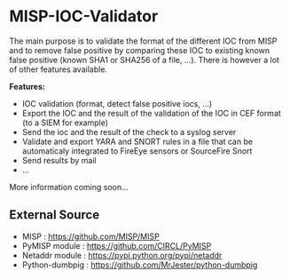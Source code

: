 # MISP-IOC-Validator

The main purpose is to validate the format of the different IOC from MISP and to remove false positive by comparing these IOC to existing known false positive (known SHA1 or SHA256 of a file, ...). There is however a lot of other features available.

**Features:**
- IOC validation (format, detect false positive iocs, ...)
- Export the IOC and the result of the validation of the IOC in CEF format (to a SIEM for example)
- Send the ioc and the result of the check to a syslog server
- Validate and export YARA and SNORT rules in a file that can be automaticaly integrated to FireEye sensors or SourceFire Snort
- Send results by mail
- ...

More information coming soon... 

## External Source

- MISP : https://github.com/MISP/MISP
- PyMISP module : https://github.com/CIRCL/PyMISP
- Netaddr module : https://pypi.python.org/pypi/netaddr
- Python-dumbpig : https://github.com/MrJester/python-dumbpig
